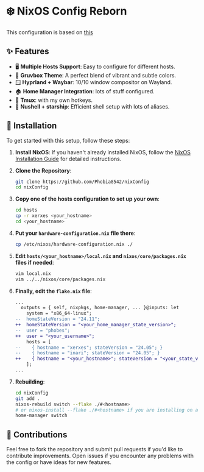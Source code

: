 # ❄️ NixOS Config Reborn

This configuration is based on [this](https://github.com/Andrey0189/nixos-config-reborn/tree/master)

## ✨ Features

- 🖥️ **Multiple Hosts Support**: Easy to configure for different hosts.
- 🎨 **Gruvbox Theme**: A perfect blend of vibrant and subtle colors.
- 🪟 **Hyprland + Waybar**: 10/10 window compositor on Wayland.
- 🏠 **Home Manager Integration**: lots of stuff configured.
- 🧇 **Tmux**: with my own hotkeys.
- 🌟 **Nushell + starship**: Efficient shell setup with lots of aliases.

## 🚀 Installation

To get started with this setup, follow these steps:

1. **Install NixOS**: If you haven't already installed NixOS, follow the [NixOS Installation Guide](https://nixos.org/manual/nixos/stable/#sec-installation) for detailed instructions.
2. **Clone the Repository**:

	```bash
    git clone https://github.com/Phobia8542/nixConfig
    cd nixConfig 
    ```

3. **Copy one of the hosts configuration to set up your own**:

    ```bash
    cd hosts
    cp -r xerxes <your_hostname>
    cd <your_hostname>
    ```

4. **Put your `hardware-configuration.nix` file there**:

    ```bash
    cp /etc/nixos/hardware-configuration.nix ./
    ```

5. **Edit `hosts/<your_hostname>/local.nix` and `nixos/core/packages.nix` files if needed**:

    ```bash
    vim local.nix
    vim ../../nixos/core/packages.nix
    ```

6. **Finally, edit the `flake.nix` file**:

    ```diff
    ...
      outputs = { self, nixpkgs, home-manager, ... }@inputs: let
        system = "x86_64-linux";
    --  homeStateVersion = "24.11";
    ++  homeStateVersion = "<your_home_manager_state_version>";
    --  user = "phobes";
    ++  user = "<your_username>";
        hosts = [
    --    { hostname = "xerxes"; stateVersion = "24.05"; }
    --    { hostname = "inari"; stateVersion = "24.05"; }
    ++    { hostname = "<your_hostname>"; stateVersion = "<your_state_version>"; }
        ];
    ...
    ```

7. **Rebuilding**:

    ```bash
    cd nixConfig 
    git add .
    nixos-rebuild switch --flake ./#<hostname>
    # or nixos-install --flake ./#<hostname> if you are installing on a fresh system
    home-manager switch
    ```

## 🤝 Contributions

Feel free to fork the repository and submit pull requests if you'd like to contribute improvements. Open issues if you encounter any problems with the config or have ideas for new features.
